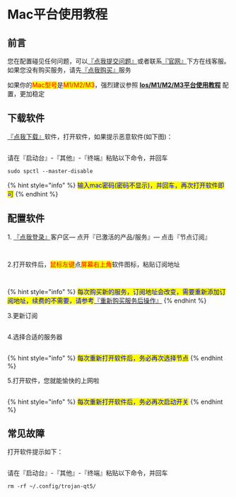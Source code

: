 # Mac平台使用教程

## **前言**

您在配置碰见任何问题，可以[『点我提交问题』](https://www.lengjiao.me/submitticket.php)或者联系[『官网』](https://www.lengjiao.me)下方在线客服。如果您没有购买服务，请先[『点我购买』](https://www.lengjiao.me/cart.php)服务



如果你的<mark style="color:red;">Mac型号</mark>是<mark style="color:red;">M1/M2/M3</mark>，强烈建议参照 [**Ios/M1/M2/M3平台使用教程**](ios.md) 配置，更加稳定

## 下载软件

[『点我下载』](https://dlink.host/1drv/aHR0cHM6Ly8xZHJ2Lm1zL3UvYy83MzRhZmI0ZGUyNTNlNjAyL0VTYkNnb1pNOWZORHRTNEszdjRhX2pZQlpNVUhPSEJiTXY5Z3VDSEhVSDVUU2c_ZT03TjNKc3k.zip)软件，打开软件，如果提示恶意软件(如下图)：

<div align="left"><figure><img src="https://pic.imgdb.cn/item/65e098cb9f345e8d03cb62af.png" alt=""><figcaption></figcaption></figure></div>

请在『启动台』-『其他』-『终端』粘贴以下命令，并回车

```
sudo spctl --master-disable
```

{% hint style="info" %}
<mark style="color:blue;">输入mac密码(密码不显示)，并回车，再次打开软件即可</mark>
{% endhint %}

## 配置软件

&#x20;1\. [『点我登录』](https://www.lengjiao.me/clientarea.php)客户区— 点开『已激活的产品/服务』— 点击『节点订阅』

<div align="left"><figure><img src="https://pic.imgdb.cn/item/65a2ba22871b83018ad1a7ea.png" alt=""><figcaption></figcaption></figure></div>

<div align="left"><figure><img src="https://pic.imgdb.cn/item/65a2ba22871b83018ad1a874.png" alt=""><figcaption></figcaption></figure></div>

2.打开软件后，<mark style="color:red;">鼠标左键</mark>点<mark style="color:red;">屏幕右上角</mark>软件图标，粘贴订阅地址

<div align="left"><figure><img src="https://pic.imgdb.cn/item/65e092489f345e8d03b35aad.png" alt=""><figcaption></figcaption></figure></div>

<div align="left"><figure><img src="https://pic.imgdb.cn/item/65e2875f9f345e8d030d7795.png" alt=""><figcaption></figcaption></figure></div>

{% hint style="info" %}
<mark style="color:blue;">每次购买新的服务，订阅地址会改变，需要重新添加订阅地址，续费的不需要，请参考</mark>[『重新购买服务后操作』](../chang-jian-wen-ti/zhong-xin-gou-mai-fu-wu-hou-cao-zuo.md)
{% endhint %}

3.更新订阅

<div align="left"><figure><img src="https://pic.imgdb.cn/item/65e0926d9f345e8d03b3dfdd.png" alt=""><figcaption></figcaption></figure></div>

4.选择合适的服务器

<div align="left"><figure><img src="https://pic.imgdb.cn/item/65e0926d9f345e8d03b3e0af.png" alt=""><figcaption></figcaption></figure></div>

{% hint style="info" %}
<mark style="color:blue;">每次重新打开软件后，务必再次选择节点</mark>
{% endhint %}

5.打开软件，您就能愉快的上网啦

<div align="left"><figure><img src="https://pic.imgdb.cn/item/65e0926d9f345e8d03b3e125.png" alt=""><figcaption></figcaption></figure></div>

{% hint style="info" %}
<mark style="color:blue;">每次重新打开软件后，务必再次启动开关</mark>
{% endhint %}

## 常见故障

打开软件提示如下：

<div align="left"><figure><img src="https://pic.imgdb.cn/item/6752bf48d0e0a243d4deb81c.png" alt=""><figcaption></figcaption></figure></div>

请在『启动台』-『其他』-『终端』粘贴以下命令，并回车

```
rm -rf ~/.config/trojan-qt5/
```
